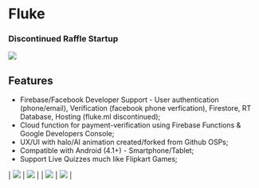 # Fluke

### Discontinued Raffle Startup 
![](https://github.com/Axeey/Fluke/blob/master/src/main/res/mipmap-xxhdpi/ic_launcher_round.png)

## Features

- Firebase/Facebook Developer Support - User authentication (phone/email), Verification (facebook phone verfication), Firestore, RT Database, Hosting (fluke.ml discontinued);
- Cloud function for payment-verification using Firebase Functions & Google Developers Console;
- UX/UI with halo/AI animation created/forked from Github OSPs;
- Compatible with Android (4.1+) - Smartphone/Tablet;
- Support Live Quizzes much like Flipkart Games;

| ![](https://github.com/Axeey/Fluke/blob/master/src/main/res/mipmap-xxhdpi/ic_launcher_round.png)
  | ![](https://github.com/Axeey/Fluke/blob/master/src/main/res/mipmap-xxhdpi/ic_launcher_round.png)
  |
| ![](https://github.com/Axeey/Fluke/blob/master/src/main/res/mipmap-xxhdpi/ic_launcher_round.png)
  | ![](https://github.com/Axeey/Fluke/blob/master/src/main/res/mipmap-xxhdpi/ic_launcher_round.png)
  |
